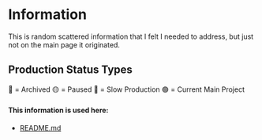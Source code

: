 # Information

This is random scattered information that I felt I needed to address, but just not on the main page it originated.

## Production Status Types

🔴 = Archived
🟡 = Paused
🔵 = Slow Production
🟢 = Current Main Project

#### This information is used here:
- [README.md](https://github.com/CVXSL/Projects/blob/main/README.md#project-information)
